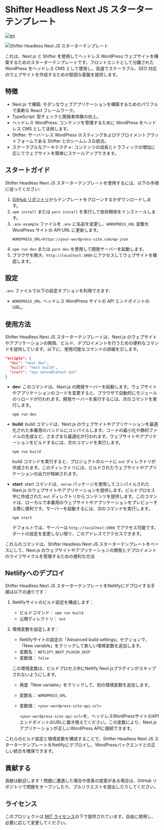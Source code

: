 # Shifter Headless Next JS スターターテンプレート
[![en](https://img.shields.io/badge/lang-en-white.svg)](https://github.com/getshifter/shifter-headless-nextjs-typescript/blob/main/README.md)

![Shifter Headless Next JS スターターテンプレート](https://cdn.getshifter.co/6979d2c20e0f14c46f6b6eac8659c6136a0b4a67/uploads/2023/03/1-1024x626.png)

これは、Next.js と Shifter を使用してヘッドレス WordPress ウェブサイトを構築するためのスターターテンプレートです。フロントエンドとして分離された WordPress をヘッドレス CMS として使用し、高速でスケーラブル、SEO 対応のウェブサイトを作成するための堅固な基盤を提供します。

## 特徴

- Next.js で構築: モダンなウェブアプリケーションを構築するためのパワフルで柔軟な React フレームワーク。
- TypeScript: 型チェックと開発者体験の向上。
- ヘッドレス WordPress: コンテンツを管理するために WordPress をヘッドレス CMS として活用します。
- Shifter: サーバーレス WordPress ホスティングおよびデプロイメントプラットフォームである Shifter とのシームレスな統合。
- スケーラブルなアーキテクチャ: コンテンツの成長とトラフィックの増加に応じてウェブサイトを簡単にスケールアップできます。

## スタートガイド

Shifter Headless Next JS スターターテンプレートを使用するには、以下の手順に従ってください:

1. [GitHub リポジトリ](https://github.com/getshifter/shifter-headless-nextjs-typescript)からテンプレートをクローンするかダウンロードします。
2. `npm install` または `yarn install` を実行して依存関係をインストールします。
3. `.env.example` ファイルを `.env` に名前を変更し、`WORDPRESS_URL` 変数を WordPress サイトの API URL に更新します。
   ```plaintext
   WORDPRESS_URL=https://your-wordpress-site.com/wp-json
   ```
4. `npm run dev` または `yarn dev` を使用して開発サーバーを起動します。
5. ブラウザを開き、`http://localhost:3000` にアクセスしてウェブサイトを確認します。

## 設定

`.env` ファイルで以下の設定オプションを利用できます:

- `WORDPRESS_URL`: ヘッドレス WordPress サイトの API エンドポイントの URL。

## 使用方法

Shifter Headless Next JS スターターテンプレートは、Next.js のウェブサイトやアプリケーションの開発、ビルド、デプロイメントを行うための便利なコマンドを提供しています。以下に、使用可能なコマンドの詳細を示します。

```json
"scripts": {
  "dev": "next dev",
  "build": "next build",
  "start": "npx serve@latest out"
}
```

- **dev**: このコマンドは、Next.js の開発サーバーを起動します。ウェブサイトやアプリケーションのコードを変更すると、ブラウザで自動的にモジュールのリロードが行われます。開発サーバーを実行するには、次のコマンドを実行します。

  ```shell
  npm run dev
  ```

- **build**: build コマンドは、Next.js のウェブサイトやアプリケーションを最適化された本番用のバンドルにコンパイルします。コードの最小化や静的ファイルの生成など、さまざまな最適化が行われます。ウェブサイトやアプリケーションをビルドするには、次のコマンドを実行します。

  ```shell
  npm run build
  ```

  build コマンドを実行すると、プロジェクトのルートに `out` ディレクトリが作成されます。このディレクトリには、ビルドされたウェブサイトやアプリケーションの出力が格納されます。

- **start**: start コマンドは、`serve` パッケージを使用してコンパイルされた Next.js のウェブサイトやアプリケーションを提供します。ビルドプロセス中に作成された `out` ディレクトリからコンテンツを提供します。このコマンドは、ローカルで本番用のウェブサイトやアプリケーションをプレビューする際に便利です。サーバーを起動するには、次のコマンドを実行します。

  ```shell
  npm start
  ```

  デフォルトでは、サーバーは `http://localhost:3000` でアクセス可能です。ポートの設定を変更しない限り、このアドレスでアクセスできます。

これらのコマンドは、Shifter Headless Next JS スターターテンプレートをベースにして、Next.js のウェブサイトやアプリケーションの開発とデプロイメントのライフサイクルを管理するための便利な方法

## Netlifyへのデプロイ

Shifter Headless Next JS スターターテンプレートをNetlifyにデプロイする手順は以下の通りです：

1. Netlifyサイトのビルド設定を構成します：
   - ビルドコマンド： `npm run build`
   - 公開ディレクトリ： `out`

2. 環境変数を設定します：
   - Netlifyサイトの設定の「Advanced build settings」セクションで、「New variable」をクリックして新しい環境変数を追加します。
   - 変数名： `NETLIFY_NEXT_PLUGIN_SKIP`
   - 変数値： `false`

   この環境変数は、ビルドプロセス中にNetlify Next.jsプラグインがスキップされないようにします。

   - 再度「New variable」をクリックして、別の環境変数を追加します。
   - 変数名： `WORDPRESS_URL`
   - 変数値： `<your-wordpress-site-api-url>`

     `<your-wordpress-site-api-url>`を、ヘッドレスWordPressサイトのAPIエンドポイントのURLに置き換えてください。この変数により、Next.jsアプリケーションが正しいWordPress APIに接続できます。

これらのビルド設定と環境変数を構成することで、Shifter Headless Next JS スターターテンプレートをNetlifyにデプロイし、WordPressバックエンドとの正しい統合を確保できます。

## 貢献する

貢献は歓迎します！問題に遭遇した場合や改善の提案がある場合は、GitHub リポジトリで問題をオープンしたり、プルリクエストを提出したりしてください。

## ライセンス

このプロジェクトは [MIT ライセンス](LICENSE)の下で提供されています。自由に使用し、必要に応じて変更してください。